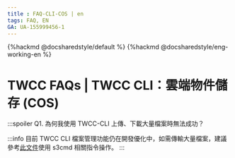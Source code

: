 ```yaml
---
title : FAQ-CLI-COS | en
tags: FAQ, EN
GA: UA-155999456-1
---
```


{%hackmd @docsharedstyle/default %}
{%hackmd @docsharedstyle/eng-working-en %}


# TWCC FAQs | TWCC CLI：雲端物件儲存 (COS)

:::spoiler Q1. 為何我使用 TWCC-CLI 上傳、下載大量檔案時無法成功？

:::info
目前 TWCC CLI 檔案管理功能仍在開發優化中，如需傳輸大量檔案，建議參考[<ins>此文件</ins>](https://man.twcc.ai/@twccdocs/doc-cos-main-zh/https%3A%2F%2Fman.twcc.ai%2F%40twccdocs%2Fcosbackup-zh)使用 s3cmd 相關指令操作。
:::